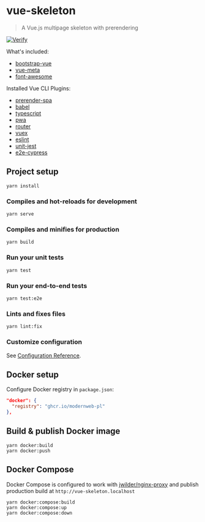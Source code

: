 # vue-skeleton

> A Vue.js multipage skeleton with prerendering

[![Verify](https://github.com/modernweb-pl/vue-skeleton/actions/workflows/verify.yml/badge.svg?branch=master)](https://github.com/modernweb-pl/vue-skeleton/actions/workflows/verify.yml)

What's included:
* [bootstrap-vue](https://bootstrap-vue.js.org/)
* [vue-meta](https://vue-meta.nuxtjs.org/)
* [font-awesome](https://fontawesome.com/)

Installed Vue CLI Plugins:
* [prerender-spa](https://github.com/SolarLiner/vue-cli-plugin-prerender-spa)
* [babel](https://github.com/vuejs/vue-cli/tree/dev/packages/%40vue/cli-plugin-babel)
* [typescript](https://github.com/vuejs/vue-cli/tree/dev/packages/%40vue/cli-plugin-typescript)
* [pwa](https://github.com/vuejs/vue-cli/tree/dev/packages/%40vue/cli-plugin-pwa)
* [router](https://github.com/vuejs/vue-cli/tree/dev/packages/%40vue/cli-plugin-router)
* [vuex](https://github.com/vuejs/vue-cli/tree/dev/packages/%40vue/cli-plugin-vuex)
* [eslint](https://github.com/vuejs/vue-cli/tree/dev/packages/%40vue/cli-plugin-eslint)
* [unit-jest](https://github.com/vuejs/vue-cli/tree/dev/packages/%40vue/cli-plugin-unit-jest)
* [e2e-cypress](https://github.com/vuejs/vue-cli/tree/dev/packages/%40vue/cli-plugin-e2e-cypress)

## Project setup
```shell
yarn install
```

### Compiles and hot-reloads for development
```shell
yarn serve
```

### Compiles and minifies for production
```shell
yarn build
```

### Run your unit tests
```shell
yarn test
```

### Run your end-to-end tests
```shell
yarn test:e2e
```

### Lints and fixes files
```shell
yarn lint:fix
```

### Customize configuration
See [Configuration Reference](https://cli.vuejs.org/config/).

## Docker setup

Configure Docker registry in `package.json`:
```json
"docker": {
  "registry": "ghcr.io/modernweb-pl"
},
```

## Build & publish Docker image
```shell
yarn docker:build
yarn docker:push
```

## Docker Compose

Docker Compose is configured to work with [jwilder/nginx-proxy](https://hub.docker.com/r/jwilder/nginx-proxy) and publish production build at `http://vue-skeleton.localhost`

```shell
yarn docker:compose:build
yarn docker:compose:up
yarn docker:compose:down
```
